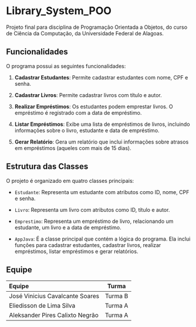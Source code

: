 # Library_System_POO
Projeto final para disciplina de Programação Orientada a Objetos, do curso de Ciência da Computação, da Universidade Federal de Alagoas.
## Funcionalidades

O programa possui as seguintes funcionalidades:

1. **Cadastrar Estudantes**: Permite cadastrar estudantes com nome, CPF e senha.

2. **Cadastrar Livros**: Permite cadastrar livros com título e autor.

3. **Realizar Empréstimos**: Os estudantes podem emprestar livros. O empréstimo é registrado com a data de empréstimo.

4. **Listar Empréstimos**: Exibe uma lista de empréstimos de livros, incluindo informações sobre o livro, estudante e data de empréstimo.

5. **Gerar Relatório**: Gera um relatório que inclui informações sobre atrasos em empréstimos (aqueles com mais de 15 dias).

## Estrutura das Classes

O projeto é organizado em quatro classes principais:

- `Estudante`: Representa um estudante com atributos como ID, nome, CPF e senha.

- `Livro`: Representa um livro com atributos como ID, título e autor.

- `Emprestimo`: Representa um empréstimo de livro, relacionando um estudante, um livro e a data de empréstimo.

- `AppJava`: É a classe principal que contém a lógica do programa. Ela inclui funções para cadastrar estudantes, cadastrar livros, realizar empréstimos, listar empréstimos e gerar relatórios.

## Equipe

|Equipe| Turma |
|:-|:-:|
|José Vinicius Cavalcante Soares | Turma B|
|Eliedisson de Lima Silva | Turma A|
|Aleksander Pires Calixto Negrão | Turma A|


